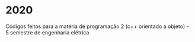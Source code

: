 # 2020
Códigos feitos para a matéria de programação 2 (c++ orientado a objeto) - 5 semestre de engenharia elétrica
